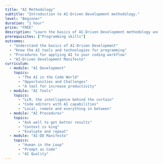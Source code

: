 ```yaml
---
title: "AI Methodology"
subtitle: "Introduction to AI-Driven Development methodology."
level: "Beginner"
duration: "1 hour"
price: "FREE"
description: "Learn the basics of AI-Driven Development methodology and how to apply it to your projects."
prerequisites: ["Programming skills"]
outcomes:
  - "Understand the basics of AI-Driven Development"
  - "Know the AI tools and technologies for programming"
  - "Procedures for applying AI to your coding workflow"
  - "AI-Driven Development Manifesto"
curriculum:
  - module: "AI Development"
    topics:
      - "The AI in the Code World"
      - "Opportunities and Challenges"
      - "A tool for increase productivity"
  - module: "AI Tools"
    topics:
      - "LLM, the intelligence behind the curtain"
      - "Code editors with AI capabilities"
      - "Local, remote and everything in between"
  - module: "AI Procedures"
    topics:
      - "Ask well to get better results"
      - "Context is king"
      - "Evaluate and repeat"
  - module: "AI-DD Manifesto"
    topics:
      - "Human in the Loop"
      - "Prompt as Code"
      - "AI Quality"
---
```


